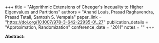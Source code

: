 +++
title = "Algorithmic Extensions of Cheeger's Inequality to Higher Eigenvalues and Partitions"
authors = "Anand Louis, Prasad Raghavendra, Prasad Tetali, Santosh S. Vempala"
paper_link = "https://doi.org/10.1007/978-3-642-22935-0\_27"
publication_details = "Approximation,  Randomization"
conference_date = "2011"
notes = ""
+++

<b>Abstract:</b>

